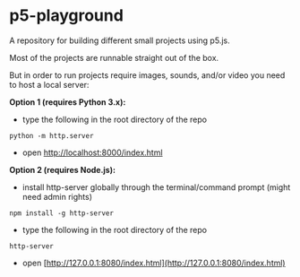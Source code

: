 # p5-playground

A repository for building different small projects using p5.js.

Most of the projects are runnable straight out of the box.

But in order to run projects require images, sounds, and/or video you need to host a local server:

**Option 1 (requires Python 3.x):**

- type the following in the root directory of the repo

```
python -m http.server
```

- open [http://localhost:8000/index.html](http://localhost:8000/index.html)

**Option 2 (requires Node.js):**

- install http-server globally through the terminal/command prompt (might need admin rights)

```
npm install -g http-server
```

- type the following in the root directory of the repo

```
http-server
```

- open [http://127.0.0.1:8080/index.html](http://127.0.0.1:8080/index.html)
